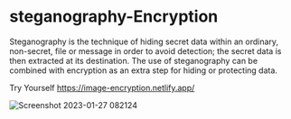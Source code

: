 # steganography-Encryption
Steganography is the technique of hiding secret data within an ordinary, non-secret, file or message in order to avoid detection; the secret data is then extracted at its destination. The use of steganography can be combined with encryption as an extra step for hiding or protecting data. 

Try Yourself
https://image-encryption.netlify.app/

![Screenshot 2023-01-27 082124](https://user-images.githubusercontent.com/68627196/214999986-cf0caae9-f333-4f52-bf7f-08d4a1b53c69.png)
